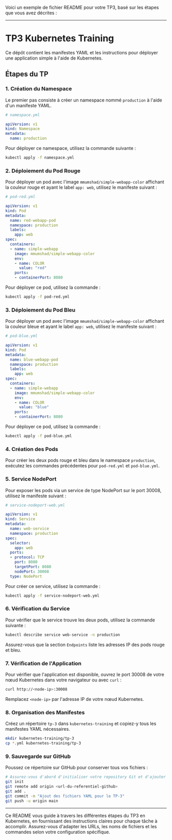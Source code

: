 Voici un exemple de fichier README pour votre TP3, basé sur les étapes que vous avez décrites :

---

# TP3 Kubernetes Training

Ce dépôt contient les manifestes YAML et les instructions pour déployer une application simple à l'aide de Kubernetes.

## Étapes du TP

### 1. Création du Namespace

Le premier pas consiste à créer un namespace nommé `production` à l'aide d'un manifeste YAML.

```yaml
# namespace.yml

apiVersion: v1
kind: Namespace
metadata:
  name: production
```

Pour déployer ce namespace, utilisez la commande suivante :

```sh
kubectl apply -f namespace.yml
```

### 2. Déploiement du Pod Rouge

Pour déployer un pod avec l'image `mmumshad/simple-webapp-color` affichant la couleur rouge et ayant le label `app: web`, utilisez le manifeste suivant :

```yaml
# pod-red.yml

apiVersion: v1
kind: Pod
metadata:
  name: red-webapp-pod
  namespace: production
  labels:
    app: web
spec:
  containers:
  - name: simple-webapp
    image: mmumshad/simple-webapp-color
    env:
    - name: COLOR
      value: "red"
    ports:
    - containerPort: 8080
```

Pour déployer ce pod, utilisez la commande :

```sh
kubectl apply -f pod-red.yml
```

### 3. Déploiement du Pod Bleu

Pour déployer un pod avec l'image `mmumshad/simple-webapp-color` affichant la couleur bleue et ayant le label `app: web`, utilisez le manifeste suivant :

```yaml
# pod-blue.yml

apiVersion: v1
kind: Pod
metadata:
  name: blue-webapp-pod
  namespace: production
  labels:
    app: web
spec:
  containers:
  - name: simple-webapp
    image: mmumshad/simple-webapp-color
    env:
    - name: COLOR
      value: "blue"
    ports:
    - containerPort: 8080
```

Pour déployer ce pod, utilisez la commande :

```sh
kubectl apply -f pod-blue.yml
```

### 4. Création des Pods

Pour créer les deux pods rouge et bleu dans le namespace `production`, exécutez les commandes précédentes pour `pod-red.yml` et `pod-blue.yml`.

### 5. Service NodePort

Pour exposer les pods via un service de type NodePort sur le port 30008, utilisez le manifeste suivant :

```yaml
# service-nodeport-web.yml

apiVersion: v1
kind: Service
metadata:
  name: web-service
  namespace: production
spec:
  selector:
    app: web
  ports:
  - protocol: TCP
    port: 8080
    targetPort: 8080
    nodePort: 30008
  type: NodePort
```

Pour créer ce service, utilisez la commande :

```sh
kubectl apply -f service-nodeport-web.yml
```

### 6. Vérification du Service

Pour vérifier que le service trouve les deux pods, utilisez la commande suivante :

```sh
kubectl describe service web-service -n production
```

Assurez-vous que la section `Endpoints` liste les adresses IP des pods rouge et bleu.

### 7. Vérification de l'Application

Pour vérifier que l'application est disponible, ouvrez le port 30008 de votre nœud Kubernetes dans votre navigateur ou avec `curl` :

```sh
curl http://<node-ip>:30008
```

Remplacez `<node-ip>` par l'adresse IP de votre nœud Kubernetes.

### 8. Organisation des Manifestes

Créez un répertoire `tp-3` dans `kubernetes-training` et copiez-y tous les manifestes YAML nécessaires.

```sh
mkdir kubernetes-training/tp-3
cp *.yml kubernetes-training/tp-3
```

### 9. Sauvegarde sur GitHub

Poussez ce répertoire sur GitHub pour conserver tous vos fichiers :

```sh
# Assurez-vous d'abord d'initialiser votre repository Git et d'ajouter un remote pour GitHub
git init
git remote add origin <url-du-referentiel-github>
git add .
git commit -m "Ajout des fichiers YAML pour le TP-3"
git push -u origin main
```

---

Ce README vous guide à travers les différentes étapes du TP3 en Kubernetes, en fournissant des instructions claires pour chaque tâche à accomplir. Assurez-vous d'adapter les URLs, les noms de fichiers et les commandes selon votre configuration spécifique.
